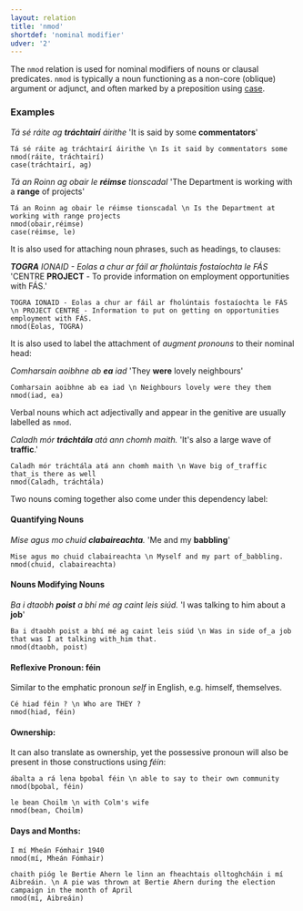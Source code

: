 ```yaml
---
layout: relation
title: 'nmod'
shortdef: 'nominal modifier'
udver: '2'
---
```


The `nmod` relation is used for nominal modifiers of nouns or clausal predicates. `nmod` is typically a noun functioning as a non-core (oblique) argument or adjunct, and often marked by a preposition using [case]().

### Examples

_Tá sé ráite ag <b>tráchtairí</b> áirithe_ 'It is said by some <b>commentators</b>'

~~~ sdparse
Tá sé ráite ag tráchtairí áirithe \n Is it said by commentators some
nmod(ráite, tráchtairí)
case(tráchtairí, ag)
~~~

_Tá an Roinn ag obair le <b>réimse</b> tionscadal_ 'The Department is working with a <b>range</b> of projects'

~~~ sdparse
Tá an Roinn ag obair le réimse tionscadal \n Is the Department at working with range projects
nmod(obair,réimse)
case(réimse, le)
~~~

It is also used for attaching noun phrases, such as headings, to clauses:

_<b>TOGRA</b> IONAID - Eolas a chur ar fáil ar fholúntais fostaíochta le FÁS_ 'CENTRE <b>PROJECT</b> - To provide information on employment opportunities with FÁS.'

~~~ sdparse
TOGRA IONAID - Eolas a chur ar fáil ar fholúntais fostaíochta le FÁS \n PROJECT CENTRE - Information to put on getting on opportunities employment with FÁS.
nmod(Eolas, TOGRA)
~~~ 

It is also used to label the attachment of _augment pronouns_ to their nominal head:

_Comharsain aoibhne ab <b>ea</b> iad_ 'They <b>were</b> lovely neighbours'

~~~ sdparse
Comharsain aoibhne ab ea iad \n Neighbours lovely were they them
nmod(iad, ea)
~~~

Verbal nouns which act adjectivally and appear in the genitive are usually labelled as `nmod`. 

_Caladh mór <b>tráchtála</b> atá ann chomh maith._ 'It's also a large wave of <b>traffic</b>.'

~~~ sdparse
Caladh mór tráchtála atá ann chomh maith \n Wave big of_traffic that_is there as well 
nmod(Caladh, tráchtála)
~~~

Two nouns coming together also come under this dependency label: 

#### Quantifying Nouns

_Mise agus mo chuid <b>clabaireachta</b>._ 'Me and my <b>babbling</b>'

~~~ sdparse
Mise agus mo chuid clabaireachta \n Myself and my part of_babbling. 
nmod(chuid, clabaireachta)
~~~

#### Nouns Modifying Nouns

_Ba i dtaobh <b>poist</b> a bhí mé ag caint leis siúd._ 'I was talking to him about a <b>job</b>'

~~~ sdparse
Ba i dtaobh poist a bhí mé ag caint leis siúd \n Was in side of_a job that was I at talking with_him that.  
nmod(dtaobh, poist)
~~~

#### Reflexive Pronoun: féin

Similar to the emphatic pronoun _self_ in English, e.g. himself, themselves.

~~~ sdparse
Cé hiad féin ? \n Who are THEY ?
nmod(hiad, féin)
~~~ 

#### Ownership:

It can also translate as ownership, yet the possessive pronoun will also be present in those constructions using _féin_:

~~~ sdparse
ábalta a rá lena bpobal féin \n able to say to their own community
nmod(bpobal, féin)
~~~

~~~ sdparse
le bean Choilm \n with Colm's wife
nmod(bean, Choilm)
~~~

#### Days and Months:

~~~ sdparse
I mí Mheán Fómhair 1940
nmod(mí, Mheán Fómhair)
~~~

~~~ sdparse
chaith pióg le Bertie Ahern le linn an fheachtais olltoghcháin i mí Aibreáin. \n A pie was thrown at Bertie Ahern during the election campaign in the month of April
nmod(mí, Aibreáin)
~~~
